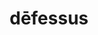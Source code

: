 ---
title: dēfessus
meaning: tired
ch: two
pos: totadjective
femstem: dēfess
femend: a
neutstem: dēfess
neutend: um
---